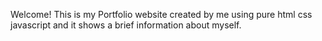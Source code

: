 Welcome! This is my Portfolio website created by me using pure html css javascript and it shows a brief information about myself.

